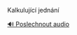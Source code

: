 
Kalkulující jednání

[🔊 Poslechnout audio](/data/7-paragraphs/audio/chapter_42/para_001-Kalkulujc-jednn.mp3)
